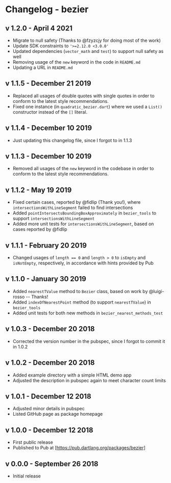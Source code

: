 # Changelog - bezier

## v 1.2.0 - April 4 2021

- Migrate to null safety (Thanks to @fzyzcjy for doing most of the work)
- Update SDK constraints to `'>=2.12.0 <3.0.0'`
- Updated dependencies (`vector_math` and `test`) to support null safety as well
- Removing usage of the `new` keyword in the code in `README.md`
- Updating a URL in `README.md`

## v 1.1.5 - December 21 2019

- Replaced all usages of double quotes with single quotes in order to conform to the latest style recommendations.
- Fixed one instance (in `quadratic_bezier.dart`) where we used a `List()` constructor instead of the `[]` literal. 

## v 1.1.4 - December 10 2019

- Just updating this changelog file, since I forgot to in 1.1.3

## v 1.1.3 - December 10 2019

- Removed all usages of the `new` keyword in the codebase in order to conform to the latest style recommendations.

## v 1.1.2 - May 19 2019

- Fixed certain cases, reported by @fidlip (Thank you!), where `intersectionsWithLineSegment` failed to find intersections
- Added `pointIntersectsBoundingBoxApproximately` in `bezier_tools` to support `intersectionsWithLineSegment`
- Added more unit tests for `intersectionsWithLineSegment`, based on cases reported by @fidlip

## v 1.1.1 - February 20 2019

- Changed usages of `length == 0` and `length > 0` to `isEmpty` and `isNotEmpty`,
  respectively, in accordance with hints provided by Pub

## v 1.1.0 - January 30 2019

- Added `nearestTValue` method to `Bezier` class, based on work by @luigi-rosso -- Thanks!
- Added `indexOfNearestPoint` method (to support `nearestTValue`) in `bezier_tools`
- Added unit tests for both new methods in `bezier_nearest_methods_test`

## v 1.0.3 - December 20 2018

- Corrected the version number in the pubspec, since I forgot to commit it in 1.0.2

## v 1.0.2 - December 20 2018

- Added example directory with a simple HTML demo app
- Adjusted the description in pubspec again to meet character count limits

## v 1.0.1 - December 12 2018

- Adjusted minor details in pubspec
- Listed GitHub page as package homepage

## v 1.0.0 - December 12 2018

- First public release
- Published to Pub at [https://pub.dartlang.org/packages/bezier]

## v 0.0.0 - September 26 2018

- Initial release
